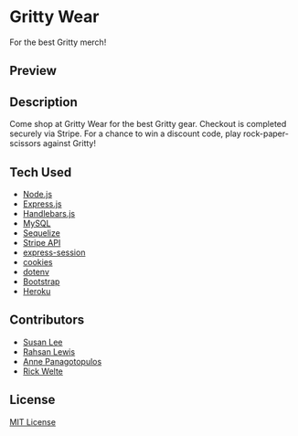 # Gritty Wear
For the best Gritty merch!

## Preview



## Description
Come shop at Gritty Wear for the best Gritty gear. Checkout is completed securely via Stripe. For a chance to win a discount code, play rock-paper-scissors against Gritty!


## Tech Used
* [Node.js]()
* [Express.js]()
* [Handlebars.js]()
* [MySQL]()
* [Sequelize]()
* [Stripe API]()
* [express-session](https://www.npmjs.com/package/express-session)
* [cookies]()
* [dotenv]()
* [Bootstrap]()
* [Heroku]()


## Contributors
* [Susan Lee](https://github.com/s-s-lee)
* [Rahsan Lewis](https://github.com/RahsanLewis)
* [Anne Panagotopulos](https://github.com/Aepango)
* [Rick Welte](https://github.com/rktvpr)

## License
[MIT License](https://github.com/rktvpr/Gritty-Wear/blob/main/LICENSE)